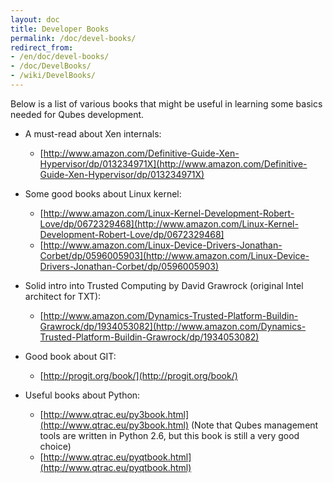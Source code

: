 ```yaml
---
layout: doc
title: Developer Books
permalink: /doc/devel-books/
redirect_from:
- /en/doc/devel-books/
- /doc/DevelBooks/
- /wiki/DevelBooks/
---
```


Below is a list of various books that might be useful in learning some basics needed for Qubes development.

-   A must-read about Xen internals:
    -   [http://www.amazon.com/Definitive-Guide-Xen-Hypervisor/dp/013234971X](http://www.amazon.com/Definitive-Guide-Xen-Hypervisor/dp/013234971X)

-   Some good books about Linux kernel:
    -   [http://www.amazon.com/Linux-Kernel-Development-Robert-Love/dp/0672329468](http://www.amazon.com/Linux-Kernel-Development-Robert-Love/dp/0672329468]
    -   [http://www.amazon.com/Linux-Device-Drivers-Jonathan-Corbet/dp/0596005903](http://www.amazon.com/Linux-Device-Drivers-Jonathan-Corbet/dp/0596005903)

-   Solid intro into Trusted Computing by David Grawrock (original Intel architect for TXT):
    -   [http://www.amazon.com/Dynamics-Trusted-Platform-Buildin-Grawrock/dp/1934053082](http://www.amazon.com/Dynamics-Trusted-Platform-Buildin-Grawrock/dp/1934053082)

-   Good book about GIT:
    -   [http://progit.org/book/](http://progit.org/book/)

-   Useful books about Python:
    -   [http://www.qtrac.eu/py3book.html](http://www.qtrac.eu/py3book.html) (Note that Qubes management tools are written in Python 2.6, but this book is still a very good choice)
    -   [http://www.qtrac.eu/pyqtbook.html](http://www.qtrac.eu/pyqtbook.html)


